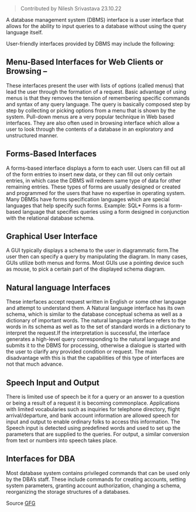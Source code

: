 >Contributed by Nilesh Srivastava 23.10.22

A database management system (DBMS) interface is a user interface that allows for the ability to input queries to a database without using the query language itself. 

User-friendly interfaces provided by DBMS may include the following: 

## Menu-Based Interfaces for Web Clients or Browsing – 
These interfaces present the user with lists of options (called menus) that lead the user through the formation of a request. Basic advantage of using menus is that they removes the tension of remembering specific commands and syntax of any query language. The query is basically composed step by step by collecting or picking options from a menu that is shown by the system. Pull-down menus are a very popular technique in Web based interfaces. They are also often used in browsing interface which allow a user to look through the contents of a database in an exploratory and unstructured manner. 
 

## Forms-Based Interfaces 
A forms-based interface displays a form to each user. Users can fill out all of the form entries to insert new data, or they can fill out only certain entries, in which case the DBMS will redeem same type of data for other remaining entries. These types of forms are usually designed or created and programmed for the users that have no expertise in operating system. Many DBMSs have forms specification languages which are special languages that help specify such forms. 
Example: SQL* Forms is a form-based language that specifies queries using a form designed in conjunction with the relational database schema.
 

## Graphical User Interface  
A GUI typically displays a schema to the user in diagrammatic form.The user then can specify a query by manipulating the diagram. In many cases, GUIs utilize both menus and forms. Most GUIs use a pointing device such as mouse, to pick a certain part of the displayed schema diagram. 
 

## Natural language Interfaces  
These interfaces accept request written in English or some other language and attempt to understand them. A Natural language interface has its own schema, which is similar to the database conceptual schema as well as a dictionary of important words. 
The natural language interface refers to the words in its schema as well as to the set of standard words in a dictionary to interpret the request.If the interpretation is successful, the interface generates a high-level query corresponding to the natural language and submits it to the DBMS for processing, otherwise a dialogue is started with the user to clarify any provided condition or request. The main disadvantage with this is that the capabilities of this type of interfaces are not that much advance. 

 

## Speech Input and Output 
There is limited use of speech be it for a query or an answer to a question or being a result of a request it is becoming commonplace. Applications with limited vocabularies such as inquiries for telephone directory, flight arrival/departure, and bank account information are allowed speech for input and output to enable ordinary folks to access this information. 
The Speech input is detected using predefined words and used to set up the parameters that are supplied to the queries. For output, a similar conversion from text or numbers into speech takes place. 

 

## Interfaces for DBA 
Most database system contains privileged commands that can be used only by the DBA’s staff. These include commands for creating accounts, setting system parameters, granting account authorization, changing a schema, reorganizing the storage structures of a databases.

Source [GFG](https://www.geeksforgeeks.org/interfaces-in-dbms/)
